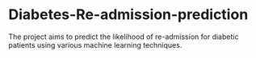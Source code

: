 # Diabetes-Re-admission-prediction
The project aims to predict the likelihood of re-admission for diabetic patients using various machine learning techniques.
